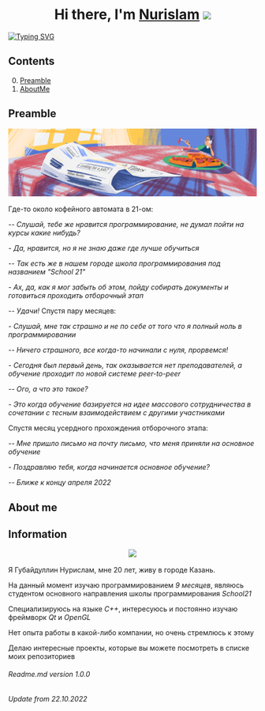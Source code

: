 <h1 align="center">Hi there, I'm <a href="https://vk.com/tonitaga/" target="_blank">Nurislam</a>
<img src="https://github.com/blackcater/blackcater/raw/main/images/Hi.gif" height="32"/></h1>
<a href="https://git.io/typing-svg"><img src="https://readme-typing-svg.demolab.com?font=Fira+Code&pause=1000&center=true&width=435&lines=Beginning+C%2B%2B+programmer+from+Russia" alt="Typing SVG" /></a>


## Contents

0. [Preamble](#preamble)
1. [AboutMe](#aboutme)


## Preamble

![MyBio](/images/1.png)

Где-то около кофейного автомата в 21-ом:

*-- Слушай, тебе же нравится программирование, не думал пойти на курсы какие нибудь?*

*- Да, нравится, но я не знаю даже где лучше обучиться*

*-- Так есть же в нашем городе школа программирования под названием "School 21"*

*- Ах, да, как я мог забыть об этом, пойду собирать документы и готовиться проходить отборочный этап*

*-- Удачи!*
Спустя пару месяцев:

*- Слушай, мне так страшно и не по себе от того что я полный ноль в программировании*

*-- Ничего страшного, все когда-то начинали с нуля, прорвемся!*

*- Сегодня был первый день, так оказывается нет преподавателей, а обучение проходит по новой системе peer-to-peer*

*-- Ого, а что это такое?*

*- Это когда обучение базируется на идее массового сотрудничества в сочетании с тесным взаимодействием с другими участниками*

Спустя месяц усердного прохождения отборочного этапа:

*-- Мне пришло письмо на почту письмо, что меня приняли на основное обучение*

*- Поздравляю тебя, когда начинается основное обучение?*

*-- Ближе к концу апреля 2022*


## About me

## Information

<div id="header" align="center">
  <img src="https://media.giphy.com/media/USV0ym3bVWQJJmNu3N/giphy.gif" width="100"/>
</div>



Я Губайдуллин Нурислам, мне 20 лет, живу в городе Казань.

На данный момент изучаю программированием *9 месяцев*, являюсь студентом основного направления школы программирования *School21*

Специализируюсь на языке *С++*, интересуюсь и постоянно изучаю фреймворк *Qt* и *OpenGL*

Нет опыта работы в какой-либо компании, но очень стремлюсь к этому

Делаю интересные проекты, которые вы можете посмотреть в списке моих репозиториев



###### Readme.md version 1.0.0
###### Update from 22.10.2022


<!--
**tonitaga/tonitaga** is a ✨ _special_ ✨ repository because its `README.md` (this file) appears on your GitHub profile.

Here are some ideas to get you started:

- 🔭 I’m currently working on ...
- 🌱 I’m currently learning ...
- 👯 I’m looking to collaborate on ...
- 🤔 I’m looking for help with ...
- 💬 Ask me about ...
- 📫 How to reach me: ...
- 😄 Pronouns: ...
- ⚡ Fun fact: ...
-->
